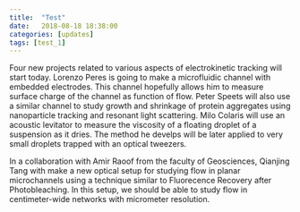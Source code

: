 ```yaml
---
title:  "Test"
date:   2018-08-18 18:38:00
categories: [updates]
tags: [test_1]
---
```

Four new projects related to various aspects of electrokinetic tracking will start today. Lorenzo Peres is going to make a microfluidic channel with embedded electrodes. This channel hopefully allows him to measure surface charge of the channel as function of flow. Peter Speets will also use a similar channel to study growth and shrinkage of protein aggregates using nanoparticle tracking and resonant light scattering. Milo Colaris will use an acoustic levitator to measure the viscosity of a floating droplet of a suspension as it dries. The method he develps will be later applied to very small droplets trapped with an optical tweezers.

In a collaboration with Amir Raoof from the faculty of Geosciences, Qianjing Tang with make a new optical setup for studying flow in planar microchannels using a technique similar to Fluorecence Recovery after Photobleaching. In this setup, we should be able to study flow in centimeter-wide networks with micrometer resolution.

